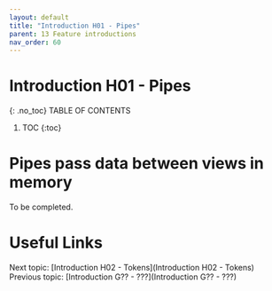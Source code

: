 ```yaml
---
layout: default
title: "Introduction H01 - Pipes"
parent: 13 Feature introductions
nav_order: 60
---
```


# Introduction H01 - Pipes
{: .no_toc}
TABLE OF CONTENTS 
1. TOC
{:toc}  

# Pipes pass data between views in memory
To be completed.  
  


# Useful Links
Next topic: [Introduction H02 - Tokens](Introduction H02 - Tokens)  
Previous topic: [Introduction G?? - ???](Introduction G?? - ???)  

